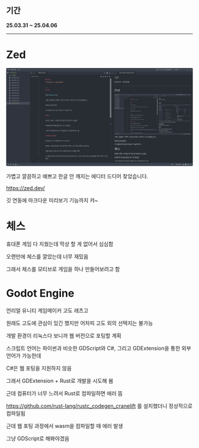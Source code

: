 ## 기간
**25.03.31 ~ 25.04.06**

---
# Zed

![](images/6.png)

가볍고 깔끔하고 예쁘고 한글 안 깨지는 에디터 드디어 찾았습니다.

https://zed.dev/

깃 연동에 마크다운 미리보기 기능까지 캬~

# 체스

휴대폰 게임 다 지웠는데 막상 할 게 없어서 심심함

오랜만에 체스를 깔았는데 너무 재밌음

그래서 체스를 모티브로 게임을 하나 만들어보려고 함

# Godot Engine

언리얼 유니티 게임메이커 고도 레츠고

원래도 고도에 관심이 있긴 했지만 어차피 고도 외의 선택지는 불가능

개발 환경이 리눅스다 보니까 웹 버전으로 포팅할 계획

스크립트 언어는 파이썬과 비슷한 GDScript와 C#, 그리고 GDExtension을 통한 외부 언어가 가능한데

C#은 웹 포팅을 지원하지 않음

그래서 GDExtension + Rust로 개발을 시도해 봄

근데 컴퓨터가 너무 느려서 Rust로 컴파일하면 에러 뜸

https://github.com/rust-lang/rustc_codegen_cranelift 를 설치했더니 정상적으로 컴파일됨

근데 웹 포팅 과정에서 wasm을 컴파일할 때 에러 발생

그냥 GDScript로 해봐야겠음
